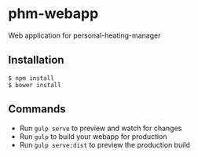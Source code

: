 # phm-webapp
Web application for personal-heating-manager

## Installation
```
$ npm install
$ bower install
```

## Commands
- Run `gulp serve` to preview and watch for changes
- Run `gulp` to build your webapp for production
- Run `gulp serve:dist` to preview the production build
